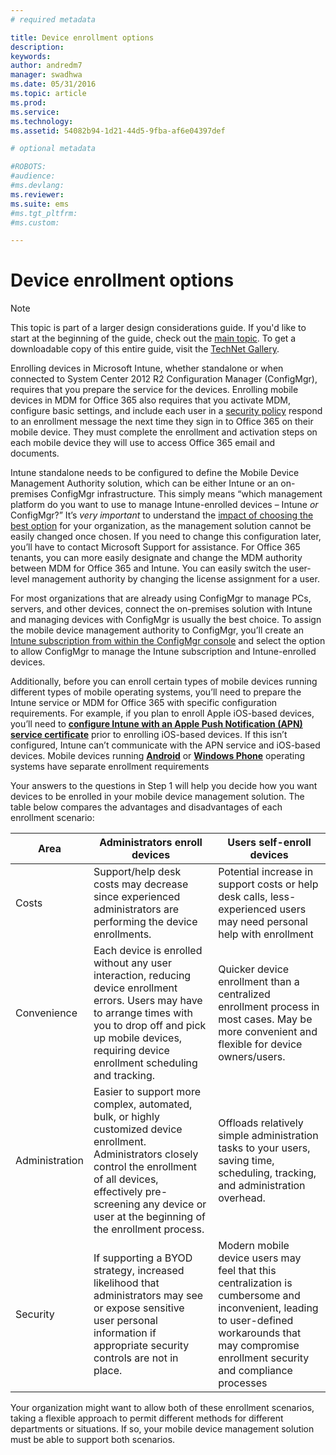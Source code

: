 ```yaml
---
# required metadata

title: Device enrollment options
description:
keywords:
author: andredm7
manager: swadhwa
ms.date: 05/31/2016
ms.topic: article
ms.prod:
ms.service:
ms.technology:
ms.assetid: 54082b94-1d21-44d5-9fba-af6e04397def

# optional metadata

#ROBOTS:
#audience:
#ms.devlang:
ms.reviewer: 
ms.suite: ems
#ms.tgt_pltfrm:
#ms.custom:

---
```



# Device enrollment options

>[!NOTE]
>This topic is part of a larger design considerations guide. If you'd like to start at the beginning of the guide, check out the [main topic](mdm-design-considerations-guide.md). To get a downloadable copy of this entire guide, visit the [TechNet Gallery](https://gallery.technet.microsoft.com/Mobile-Device-Management-7d401582).

Enrolling devices in Microsoft Intune, whether standalone or when connected to System Center 2012 R2 Configuration Manager (ConfigMgr), requires that you prepare the service for the devices. Enrolling mobile devices in MDM for Office 365 also requires that you activate MDM, configure basic settings, and include each user in a [security policy](https://technet.microsoft.com/library/ms.o365.cc.newdevicepolicy.aspx) respond to an enrollment message the next time they sign in to Office 365 on their mobile device. They must complete the enrollment and activation steps on each mobile device they will use to access Office 365 email and documents.

Intune standalone needs to be configured to define the Mobile Device Management Authority solution, which can be either Intune or an on-premises ConfigMgr infrastructure. This simply means “which management platform do you want to use to manage Intune-enrolled devices – Intune *or* ConfigMgr?” It’s *very important* to understand the [impact of choosing the best option](/Intune/deployuse/enroll-devices-in-microsoft-intune) for your organization, as the management solution cannot be easily changed once chosen. If you need to change this configuration later, you’ll have to contact Microsoft Support for assistance. For Office 365 tenants, you can more easily designate and change the MDM authority between MDM for Office 365 and Intune. You can easily switch the user-level management authority by changing the license assignment for a user. 

For most organizations that are already using ConfigMgr to manage PCs, servers, and other devices, connect the on-premises solution with Intune and managing devices with ConfigMgr is usually the best choice. To assign the mobile device management authority to ConfigMgr, you’ll create an [Intune subscription from within the ConfigMgr console](https://technet.microsoft.com/library/jj884158.aspx) and select the option to allow ConfigMgr to manage the Intune subscription and Intune-enrolled devices.

Additionally, before you can enroll certain types of mobile devices running different types of mobile operating systems, you’ll need to prepare the Intune service or MDM for Office 365 with specific configuration requirements. For example, if you plan to enroll Apple iOS-based devices, you’ll need to **[configure Intune with an Apple Push Notification (APN) service certificate](https://technet.microsoft.com/library/dn408185.aspx)** prior to enrolling iOS-based devices. If this isn’t configured, Intune can’t communicate with the APN service and iOS-based devices. Mobile devices running **[Android](https://technet.microsoft.com/library/dn764960.aspx)** or **[Windows Phone](https://technet.microsoft.com/library/dn764959.aspx)** operating systems have separate enrollment requirements

Your answers to the questions in Step 1 will help you decide how you want devices to be enrolled in your mobile device management solution. The table below compares the advantages and disadvantages of each enrollment scenario:

| Area  | Administrators enroll devices | Users self-enroll devices |
| ------------- | ------------- | ------------ |
| Costs | Support/help desk costs may decrease since experienced administrators are performing the device enrollments. | Potential increase in support costs or help desk calls, less-experienced users may need personal help with enrollment |
| Convenience  | Each device is enrolled without any user interaction, reducing device enrollment errors. Users may have to arrange times with you to drop off and pick up mobile devices, requiring device enrollment scheduling and tracking.| Quicker device enrollment than a centralized enrollment process in most cases. May be more convenient and flexible for device owners/users. |
| Administration | Easier to support more complex, automated, bulk, or highly customized device enrollment. Administrators closely control the enrollment of all devices, effectively pre-screening any device or user at the beginning of the enrollment process. | Offloads relatively simple administration tasks to your users, saving time, scheduling, tracking, and administration overhead. |
| Security | If supporting a BYOD strategy, increased likelihood that administrators may see or expose sensitive user personal information if appropriate security controls are not in place. | Modern mobile device users may feel that this centralization is cumbersome and inconvenient, leading to user-defined workarounds that may compromise enrollment security and compliance processes |

Your organization might want to allow both of these enrollment scenarios, taking a flexible approach to permit different methods for different departments or situations. If so, your mobile device management solution must be able to support both scenarios.
